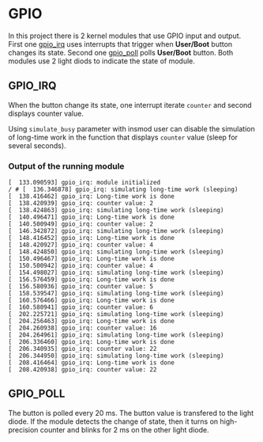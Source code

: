 # GPIO

In this project there is 2 kernel modules that use GPIO input and output.
First one [gpio_irq](./gpio_irq) uses interrupts that trigger when **User/Boot** button changes its state. Second one
[gpio_poll](./gpio_poll) polls **User/Boot** button. Both modules use 2 light diods to indicate the state of module.

## GPIO_IRQ

When the button change its state, one interrupt iterate `counter` and second displays counter value.

Using `simulate_busy` parameter with insmod user can disable the simulation of long-time work in the function that
displays `counter` value (sleep for several seconds).

### Output of the running module

```
[  133.090593] gpio_irq: module initialized
/ # [  136.346878] gpio_irq: simulating long-time work (sleeping)
[  138.416462] gpio_irq: Long-time work is done
[  138.420939] gpio_irq: counter value: 2
[  138.424863] gpio_irq: simulating long-time work (sleeping)
[  140.496471] gpio_irq: Long-time work is done
[  140.500949] gpio_irq: counter value: 2
[  146.342872] gpio_irq: simulating long-time work (sleeping)
[  148.416452] gpio_irq: Long-time work is done
[  148.420927] gpio_irq: counter value: 4
[  148.424850] gpio_irq: simulating long-time work (sleeping)
[  150.496467] gpio_irq: Long-time work is done
[  150.500942] gpio_irq: counter value: 4
[  154.498027] gpio_irq: simulating long-time work (sleeping)
[  156.576459] gpio_irq: Long-time work is done
[  156.580936] gpio_irq: counter value: 5
[  158.539547] gpio_irq: simulating long-time work (sleeping)
[  160.576466] gpio_irq: Long-time work is done
[  160.580941] gpio_irq: counter value: 6
[  202.225721] gpio_irq: simulating long-time work (sleeping)
[  204.256463] gpio_irq: Long-time work is done
[  204.260938] gpio_irq: counter value: 16
[  204.264961] gpio_irq: simulating long-time work (sleeping)
[  206.336460] gpio_irq: Long-time work is done
[  206.340935] gpio_irq: counter value: 22
[  206.344950] gpio_irq: simulating long-time work (sleeping)
[  208.416464] gpio_irq: Long-time work is done
[  208.420938] gpio_irq: counter value: 22
```

## GPIO_POLL

The button is polled every 20 ms. The button value is transfered to the light diode. If the module detects the change of
state, then it turns on high-precision counter and blinks for 2 ms on the other light diode.
